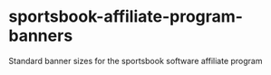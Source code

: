 # sportsbook-affiliate-program-banners
Standard banner sizes for the sportsbook software affiliate program
